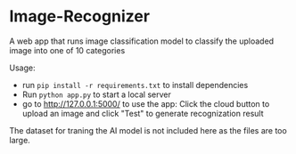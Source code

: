 # Image-Recognizer
A web app that runs image classification model to classify the uploaded image into one of 10 categories

Usage:
* run ```pip install -r requirements.txt``` to install dependencies
* Run ```python app.py``` to start a local server
* go to http://127.0.0.1:5000/ to use the app: Click the cloud button to upload an image and click "Test" to generate recognization result

The dataset for traning the AI model is not included here as the files are too large.
